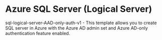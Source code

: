 # Azure SQL Server (Logical Server)
sql-logical-server-AAD-only-auth-v1 - This template allows you to create SQL server in Azure with the Azure AD admin set and Azure AD-only authentication feature enabled.
